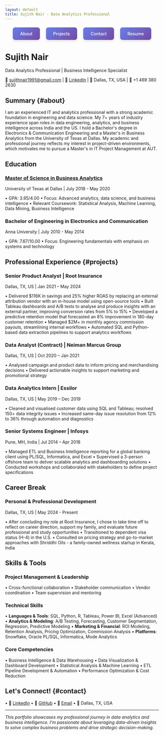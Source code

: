 ```yaml
---
layout: default
title: Sujith Nair - Data Analytics Professional
---
```


<!-- Interactive Section Navigation -->
<style>
  .nav-container {
    display: flex;
    justify-content: center;
    gap: 20px;
    margin: 20px 0;
    flex-wrap: wrap;
  }
  
  .nav-box {
    background: linear-gradient(135deg, #667eea 0%, #764ba2 100%);
    color: white;
    padding: 12px 24px;
    text-decoration: none;
    border-radius: 8px;
    font-weight: 500;
    transition: all 0.3s ease;
    box-shadow: 0 4px 8px rgba(0,0,0,0.1);
    border: none;
    cursor: pointer;
  }
  
  .nav-box:hover {
    transform: translateY(-2px);
    box-shadow: 0 6px 16px rgba(0,0,0,0.2);
    text-decoration: none;
    color: white;
  }
  
  .nav-box:active {
    transform: translateY(0);
  }
  
  html {
    scroll-behavior: smooth;
  }
</style>

<div class="nav-container">
  <a href="#about" class="nav-box">About</a>
  <a href="#projects" class="nav-box">Projects</a>
  <a href="#contact" class="nav-box">Contact</a>
  <a href="https://sujithnair1991.github.io/" class="nav-box">Resume</a>
</div>

# Sujith Nair

Data Analytics Professional | Business Intelligence Specialist

📧 [sujithnair1991@gmail.com](mailto:sujithnair1991@gmail.com) | 🔗 [LinkedIn](https://www.linkedin.com/in/sujithnairdfw/) | 📍 Dallas, TX, USA | 📱 +1 469 380 2630

## Summary {#about}

I am an experienced IT and analytics professional with a strong academic foundation in engineering and data science. My 7+ years of industry experience span roles in data engineering, analytics, and business intelligence across India and the US. I hold a Bachelor's degree in Electronics & Communication Engineering and a Master's in Business Analytics from the University of Texas at Dallas. My academic and professional journey reflects my interest in project-driven environments, which motivates me to pursue a Master's in IT Project Management at AUT.

## Education

### [Master of Science in Business Analytics](msba-details.md)
University of Texas at Dallas | July 2018 - May 2020

• GPA: 3.95/4.00
• Focus: Advanced analytics, data science, and business intelligence
• Relevant Coursework: Statistical Analysis, Machine Learning, Data Mining, Business Intelligence

### Bachelor of Engineering in Electronics and Communication
Anna University | July 2010 - May 2014

• GPA: 7.67/10.00
• Focus: Engineering fundamentals with emphasis on systems and technology

## Professional Experience {#projects}

### Senior Product Analyst | Root Insurance
Dallas, TX, US | Jan 2021 – May 2024

• Delivered $116K in savings and 25% higher ROAS by replacing an external attribution vendor with an in-house model using open-source tools
• Built Tableau dashboards and A/B tests to analyse and produce insights with an external partner, improving conversion rates from 5% to 15%
• Developed a predictive retention model that forecasted an 8% improvement in 180-day customer retention
• Managed $2M+ in monthly agency commission payouts, streamlining internal workflows
• Automated SQL and Python-based data extraction pipelines to support analytics workflows

### Data Analyst (Contract) | Neiman Marcus Group
Dallas, TX, US | Oct 2020 – Jan 2021

• Analysed campaign and product data to inform pricing and merchandising decisions
• Delivered actionable insights to support marketing and promotional strategy

### Data Analytics Intern | Essilor
Dallas, TX, US | May 2019 – Dec 2019

• Cleaned and visualised customer data using SQL and Tableau; resolved 150+ data integrity issues
• Increased same-day issue resolution from 12% to 36% through automation and diagnostics

### Senior Systems Engineer | Infosys
Pune, MH, India | Jul 2014 – Apr 2018

• Managed ETL and Business Intelligence reporting for a global banking client using PL/SQL, Informatica, and Excel
• Supervised a 3-person offshore team to deliver scalable analytics and dashboarding solutions
• Conducted workshops and collaborated with stakeholders to define project specifications

## Career Break

### Personal & Professional Development
Dallas, TX, US | May 2024 - Present

• After concluding my role at Root Insurance, I chose to take time off to reflect on career direction, support my family, and evaluate future professional and study opportunities
• Transitioned to dependent visa status (H-4) in the U.S.
• Consulted on pricing strategy and go-to-market approaches with Shriddhi Oils - a family-owned wellness startup in Kerala, India

## Skills & Tools

### Project Management & Leadership

• Cross-functional collaboration
• Stakeholder communication
• Vendor coordination
• Team supervision and mentoring

### Technical Skills

• **Languages & Tools**: SQL, Python, R, Tableau, Power BI, Excel (Advanced)
• **Analytics & Modeling**: A/B Testing, Forecasting, Customer Segmentation, Regression, Predictive Modeling
• **Marketing & Financial**: ROI Modeling, Retention Analysis, Pricing Optimization, Commission Analysis
• **Platforms**: Snowflake, Oracle PL/SQL, Informatica, Mode Analytics

### Core Competencies

• Business Intelligence & Data Warehousing
• Data Visualization & Dashboard Development
• Statistical Analysis & Machine Learning
• ETL Pipeline Development & Automation
• Performance Optimization & Cost Reduction

## Let's Connect! {#contact}

• 💼 [LinkedIn](https://www.linkedin.com/in/sujithnairdfw/)
• 🐙 [GitHub](https://github.com/sujithnair1991)
• 📧 [Email](mailto:sujithnair1991@gmail.com)
• 📍 Dallas, TX, USA

---

*This portfolio showcases my professional journey in data analytics and business intelligence. I'm passionate about leveraging data-driven insights to solve complex business problems and drive strategic decision-making.*
